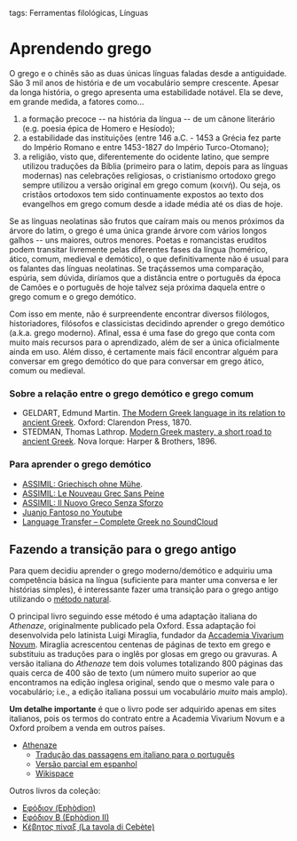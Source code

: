 tags: Ferramentas filológicas, Línguas  

# Aprendendo grego  
  
O grego e o chinês são as duas únicas línguas faladas desde a antiguidade. São 3 mil anos de história e de um vocabulário sempre crescente. Apesar da longa história, o grego apresenta uma estabilidade notável. Ela se deve, em grande medida, a fatores como... 

1. a formação precoce -- na história da língua -- de um cânone literário (e.g. poesia épica de Homero e Hesíodo); 
2. a estabilidade das instituições (entre 146 a.C. - 1453 a Grécia fez parte do Império Romano e entre 1453-1827 do Império Turco-Otomano);
3. a religião, visto que, diferentemente do ocidente latino, que sempre utilizou traduções da Bíblia (primeiro para o latim, depois para as línguas modernas) nas celebrações religiosas, o cristianismo ortodoxo grego sempre utilizou a versão original em grego comum (κοινή). Ou seja, os cristãos ortodoxos tem sido continuamente expostos ao texto dos evangelhos em grego comum desde a idade média até os dias de hoje. 

Se as línguas neolatinas são frutos que caíram mais ou menos próximos da árvore do latim, o grego é uma única grande árvore com vários longos galhos -- uns maiores, outros menores. Poetas e romancistas eruditos podem transitar livremente pelas diferentes fases da língua (homérico, ático, comum, medieval e demótico), o que definitivamente não é usual para os falantes das línguas neolatinas. Se traçássemos uma comparação, espúria, sem dúvida, diríamos que a distância entre o português da época de Camões e o português de hoje talvez seja próxima daquela entre o grego comum e o grego demótico.
  
Com isso em mente, não é surpreendente encontrar diversos filólogos, historiadores, filósofos e classicistas decidindo aprender o grego demótico (a.k.a. grego moderno). Afinal, essa é uma fase do grego que conta com muito mais recursos para o aprendizado, além de ser a única oficialmente ainda em uso. Além disso, é certamente mais fácil encontrar alguém para conversar em grego demótico do que para conversar em grego ático, comum ou medieval.
  
### Sobre a relação entre o grego demótico e grego comum
- GELDART, Edmund Martin. [The Modern Greek language in its relation to ancient Greek](https://archive.org/details/moderngreeklang03geldgoog). Oxford: Clarendon Press, 1870.
- STEDMAN, Thomas Lathrop. [Modern Greek mastery, a short road to ancient Greek](https://archive.org/details/moderngreekmast00stedgoog). Nova Iorque: Harper & Brothers, 1896.
  
### Para aprender o grego demótico
- [ASSIMIL: Griechisch ohne Mühe](http://fr.assimil.com/methodes/griechisch-ohne-muehe).   
- [ASSIMIL: Le Nouveau Grec Sans Peine](http://fr.assimil.com/methodes/le-nouveau-grec-sans-peine)  
- [ASSIMIL: Il Nuovo Greco Senza Sforzo](http://www.assimil.it/catalogo/libro/7899/il-nuovo-greco-senza-sforzo-moderno)  
- [Juanjo Fantoso no Youtube](https://www.youtube.com/channel/UCTGprVjqUqIhDc_GaDgHRhA)
- [Language Transfer – Complete Greek no SoundCloud](https://soundcloud.com/languagetransfer/sets/complete-greek-more-audios)  
  
## Fazendo a transição para o grego antigo
Para quem decidiu aprender o grego moderno/demótico e adquiriu uma competência básica na língua (suficiente para manter uma conversa e ler histórias simples), é interessante fazer uma transição para o grego antigo utilizando o [método natural](natural). 

O principal livro seguindo esse método é uma adaptação italiana do *Athenaze*, originalmente publicado pela Oxford. Essa adaptação foi desenvolvida pelo latinista Luigi Miraglia, fundador da [Accademia Vivarium Novum](https://vivariumnovum.net/). Miraglia acrescentou centenas de páginas de texto em grego e substituiu as traduções para o inglês por glosas em grego ou gravuras. A versão italiana do *Athenaze* tem dois volumes totalizando 800 páginas das quais cerca de 400 são de texto (um número muito superior ao que encontramos na edição inglesa original, sendo que o mesmo vale para o vocabulário; i.e., a edição italiana possui um vocabulário *muito* mais amplo). 

**Um detalhe importante** é que o livro pode ser adquirido apenas em sites italianos, pois os termos do contrato entre a Academia Vivarium Novum e a Oxford proíbem a venda em outros países. 
  
- [Athenaze](https://pt.scribd.com/doc/113921675/Athenaze-Italiano)  
	- [Tradução das passagens em italiano para o português](https://drive.google.com/open?id=0BzV94mhxBOCGUFdHLUhybTNtN3c)  
	- [Versão parcial em espanhol](https://www.academia.edu/7920979/Athenaze_introducci%C3%B3n_al_Griego_Antiguo_-_Volumen_I)  
	- [Wikispace](http://athenaze.wikispaces.com/)  

Outros livros da coleção:  
- [Eφόδιον (Ephòdion)](https://vivariumnovum.it/catalogo/efodion-ephodion)
- [Eφόδιον B (Ephòdion II)](https://vivariumnovum.it/catalogo/efodion-b-ephodion-ii)
- [Kέβητος πίναξ (La tavola di Cebète)](https://vivariumnovum.it/catalogo/greco/classici-con-commento)
